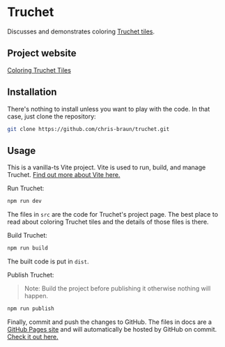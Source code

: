 # Truchet

Discusses and demonstrates coloring [Truchet tiles](https://en.wikipedia.org/wiki/Truchet_tiles).

## Project website

[Coloring Truchet Tiles](https://chris-braun.github.io/truchet/)

## Installation

There's nothing to install unless you want to play with the code. In that case, just clone the repository:

```sh
git clone https://github.com/chris-braun/truchet.git
```

## Usage

This is a vanilla-ts Vite project. Vite is used to run, build, and manage Truchet. [Find out more about Vite here.](https://vite.dev/guide/)

Run Truchet:

```sh
npm run dev
```

The files in `src` are the code for Truchet's project page. The best place to read about coloring Truchet tiles and the details of those files is there.

Build Truchet:

```sh
npm run build
```

The built code is put in `dist`.

Publish Truchet:

> Note: Build the project before publishing it otherwise nothing will happen.

```sh
npm run publish
```

Finally, commit and push the changes to GitHub. The files in docs are a [GitHub Pages site](https://docs.github.com/en/pages/getting-started-with-github-pages/creating-a-github-pages-site) and will automatically be hosted by GitHub on commit. [Check it out here.](https://chris-braun.github.io/truchet/)
